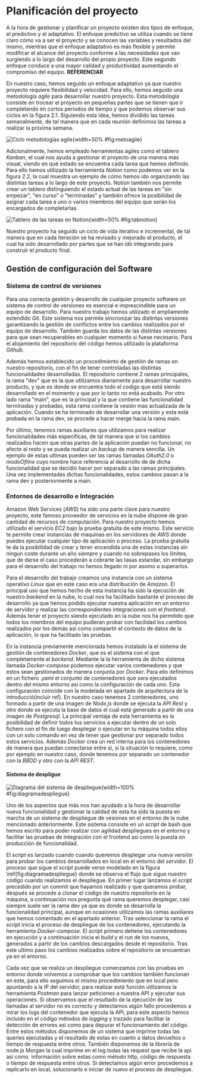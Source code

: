 # Planificación del proyecto

A la hora de gestionar y planificar un proyecto existen dos tipos de enfoque, el predictivo y el adaptativo. El enfoque predictivo se utiliza cuando se tiene claro cómo va a ser el proyecto y se conocen las variables y resultados del mismo, mientras que el enfoque adaptativo es más flexible y permite modificar el alcance del proyecto conforme a las necesidades que van surgiendo a lo largo del desarrollo del propio proyecto. Este segundo enfoque conduce a una mayor calidad y productividad aumentando el compromiso del equipo. **REFERENCIAR**

En nuestro caso, hemos seguido un enfoque adaptativo ya que nuestro proyecto requiere flexibilidad y velocidad. Para ello, hemos seguido una metodología _agile_ para desarrollar nuestro proyecto. Esta metodología consiste en trocear el proyecto en pequeñas partes que se tienen que ir completando en cortos periodos de tiempo y que  podemos observar sus ciclos en la figura 2.1. Siguiendo esta idea, hemos dividido las tareas semanalmente, de tal manera que en cada reunión definimos las tareas a realizar la próxima semana.

![Ciclo metodologías agile](img/metoagile.png){width=50% #fig:metoagile}

Adicionalmente, hemos empleado herramientas ágiles como el tablero _Kanban_, el cual nos ayuda a gestionar el proyecto de una manera más visual, viendo en qué estado se encuentra cada tarea que hemos definido. Para ello hemos utilizado la herramienta _Notion_ como podemos ver en la figura 2.2, la cual muestra un ejemplo de cómo hemos ido organizando las distintas tareas a lo largo de este proyecto. Notion también nos permite crear un tablero distinguiendo el estado actual de las tareas en "sin empezar", "en curso" o "terminadas" y también ofrece la posibilidad de asignar cada tarea a uno o varios miembros del equipo que serán los encargados de completarlas.

![Tablero de las tareas en Notion](img/tabnotion.png){width=50% #fig:tabnotion}

Nuestro proyecto ha seguido un ciclo de vida iterativo e incremental, de tal manera que en cada iteración se ha revisado y mejorado el producto, el cual ha sido desarrollado por partes que se han ido integrando para construir el producto final.

## Gestión de configuración del Software

### Sistema de control de versiones

Para una correcta gestión y desarrollo de cualquier proyecto software un sistema de control de versiones es esencial e imprescindible para un equipo de desarrollo. Para nuestro trabajo hemos utilizado el ampliamente extendido *Git*. Este sistema nos permite sincronizar las distintas versiones garantizando la gestión de conflictos  entre los cambios realizados por el equipo de desarrollo. También guarda los datos de las distintas versiones para que sean recuperables en cualquier momento si fuese necesario. Para el alojamiento del repositorio del código hemos utilizado la plataforma *Github*. 

Además hemos establecido un procedimiento de gestión de ramas en nuestro repositorio, con el fin de tener controladas las distintas funcionalidades desarrolladas. El repositorio contiene 2 ramas principales, la rama "dev" que es  la que utilizamos diariamente para desarrollar nuestro producto, y que es donde se encuentra todo el codigo que está siendo desarrollado en el momento y que por lo tanto no está acabado. Por otro lado rama "main", que es la principal y la que contiene las funcionalidad terminadas y probadas, esta rama contiene la vesión mas actualizada de la aplicación. Cuando se ha terminado de desarrollar una versión y esta está probada en la rama dev, se procede a hacer merge hacia la rama main.

Por último, tenemos ramas auxiliares que utilizamos para realizar  funcionalidades más específicas, de tal manera que si los cambios realizados hacen que otras partes de la aplicación puedan no funcionar, no afecte al resto y se pueda realizar un *backup* de manera sencilla. Un ejemplo de estas ultimas pueden ser las ramas llamadas *OAuth2.0* o *modoOfline* cuyo nombre hace referencia al desarrollo de de dicha funcionalidad que se decidió hacer por separado a las ramas principales. Una vez implementadas dichas funcionalidades, estos cambios pasan a la rama dev y posteriormente a main.

### Entornos de desarrollo e Integración

Amazon Web Services (*AWS*) ha sido una parte clave para nuestro proyecto, este famoso proveedor de servicios en la nube dispone de gran cantidad de recursos de computación. Para nuestro proyecto hemos utilizado el servicio *EC2* bajo la prueba gratuita de este mismo. Este servicio te permite crear instancias de maquinas en los servidores de *AWS* donde puedes ejecutar cualquier tipo de aplicación o proceso. La prueba gratuita te da la posibilidad de crear y tener encendida una de estas instancias sin ningun coste durante un año siempre y cuando no sobrepases los límites, que de darse el caso procederán a cobrarte las tasas estandar, sin embargo para el desarrollo del trabajo no hemos llegado ni por asomo a superarlos. 

Para el desarrollo del trabajo creamos una instancia con un sistema operativo *Linux* que en este caso era una distribución de *Amazon*. El principal uso que hemos hecho de esta instancia ha sido la ejecución de nuestro *backend* en la nube, lo cual nos ha facilitado bastante el proceso de desarrollo ya que hemos podido ejecutar nuestra aplicación en un entorno de servidor y realizar las correspondientes integraciones con el *frontend*. Además tener el proyecto siendo ejecutado en la nube nos ha permitido que todos los miembros del equipo pudieran probar con facilidad los cambios realizados por los demás así como compartir el contexto de datos de la aplicación, lo que ha facilitado las pruebas.

En la instancia previamente mencionada hemos instalado la el sistema de gestión de contenedores *Docker*, que es el sistema con el que completamente el *backend*. Mediante la la herramienta de dicho sistema llamada *Docker-compose* podemos ejecutar varios contenedores y que estos sean gestionados de manera conjunta por *Docker*. Para ello definimos en un fichero *.yaml* el conjunto de contenedores que sera ejecutados dentro del mismo entorno así como la configuración de cada uno. Esta configuración coincide con la modelada en apartado de arquitectura de la introducció(incluir ref). En nuestro caso tenemos 2 contenedores, uno formado a partir de una imagen de *Node.js* donde se ejecuta la *API Rest* y otro donde se ejecuta la base de datos el cual está generado a partir de una imagen de *Postgresql*. La principal ventaja de esta herramienta es la posibilidad de definir todos tus servicios a ejecutar dentro de un solo fichero con el fin de luego desplegar o ejecutar en tu máquina todos ellos con un solo comando en vez de tener que gestionar por separado todos estos servicios. Además *Docker* crea un red interna para los contenedores de manera que puedan conectarse entre si, si la situación lo requiere, como por ejemplo en nuestro caso, donde tenemos por separado un contenedor con la *BBDD* y otro con la *API REST*.

#### Sistema de despligue

![Diagrama del sistema de despliegue](img/pipelinedespliege.png){width=100% #fig:diagramadespliegue}

Uno de los aspectos que más nos han ayudado a la hora de desarrollar nueva funcionalidad y gestionar la calidad de esta ha sido la puesta en marcha de un sistema de despliegue de vesiones en el entorno de la nube mencionado anteriormente. Este sistema consiste en un *script* de bash que hemos escrito para poder realizar con agilidad despliegues en el entorno y facilitar las pruebas de integración con el frontend asi como la puesta en producción de funcionalidad. 


El *script* es lanzado cuando cuando queremos desplegar una nueva versión para probar los cambios desarrollados en local en el entorno del servidor. El proceso que sigue el *script* puede verse modelado en la figura \ref{fig:diagramadespliegue} donde se observa el flujo que sigue nuestro código cuando realizamos el despliegue. En primer lugar lanzamos el *script* precedido por un commit que hayamos realizado y que queramos probar, después se procede a clonar el código de nuestro repositorio en la máquina, a continuación nos pregunta qué rama queremos desplegar, casi siempre suele ser la rama dev ya que es donde se desarrolla la funcionalidad principal, aunque en ocasiones utilizamos las ramas auxiliares que hemos comentado en el apartado anterior. Tras seleccionar la rama el *script* inicia el proceso de despliegue de los contenedores, ejecutando la herramienta *Docker-compose*. El *scrip*t primero detiene los contenedores en ejecución y a continuación inicia el *build* y el *run* de los nuevos, generados a partir de los cambios descargados desde el repositorio. Tras este ultimo paso los cambios realizados sobre el repositorio se encuentran ya en el entorno.

Cada vez que se realiza un despliegue comenzamos con las pruebas en entorno donde volvemos a comprobar que los cambios también funcionan en este, para ello seguimos el mismo procedimiento que en local pero apuntando a la IP del servidor, para realizar está función utilizamos la herramienta *Postman* para lanzar peticiones a nuestra API y ejecutar sus operaciones. Si observamos que el resultado de la ejecución de las llamadas al servidor no es correcto y detectamos algún fallo procedemos a mirar los logs del contenedor que ejecuta la API, para este aspecto hemos incluido en el código métodos de *logging* y trazado para facilitar la detección de errores así como para depurar el funcionamiento del código. Entre estos métodos disponemos de un sistema que imprime todas las queries ejecutadas y el resultado de estas en cuanto a datos devueltos o tiempo de respuesta entre otros. También disponemos de la librería de node.js Morgan la cual imprime en el log todas las request que recibe la api así como  información sobre estas como método http, código de respuesta o tiempo de respuesta entre otros. Si detectamos algún error procedemos a replicarlo en local, solucionarlo e iniciar de nuevo el proceso de despliegue.
